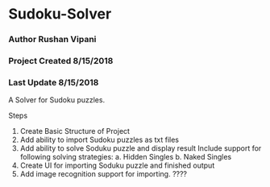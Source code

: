 # Sudoku-Solver

### Author Rushan Vipani
### Project Created 8/15/2018
### Last Update 8/15/2018

A Solver for Sudoku puzzles.

Steps

1. Create Basic Structure of Project
2. Add ability to import Sudoku puzzles as txt files
3. Add ability to solve Soduku puzzle and display result
    Include support for following solving strategies:
    a. Hidden Singles
    b. Naked Singles
4. Create UI for importing Soduku puzzle and finished output
5. Add image recognition support for importing. ????
